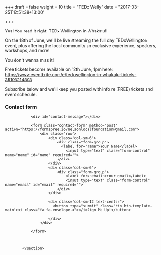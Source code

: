 +++
draft = false
weight = 10
title = "TEDx Welly"
date = "2017-03-25T12:51:38+13:00"

+++

Yes! You read it right: TEDx Wellington in Whakatu!! 

On the 18th of June, we'll be live streaming the full day TEDxWellington event, plus offering the local community an exclusive experience, speakers, workshops, and more!

You don't wanna miss it! 

Free tickets become available on 12th June, 1pm here:  https://www.eventbrite.com/e/tedxwellington-in-whakatu-tickets-35198214808

Subscribe below and we'll keep you posted with info re (FREE) tickets and event schedule.

<section>
                <div class="heading">
                  <h3>Contact form</h3>
                </div>

                <div id="contact-message"></div>

                <form class="contact-form" method="post" action="https://formspree.io/nelsonlocalfoundation@gmail.com">
                    <div class="row">
                        <div class="col-sm-6">
                            <div class="form-group">
                              <label for="name">Your Name</label>
                                <input type="text" class="form-control" name="name" id="name" required="">
                            </div>
                        </div>
                        <div class="col-sm-6">
                            <div class="form-group">
                                <label for="email">Your Email</label>
                                <input type="text" class="form-control" name="email" id="email" required="">
                            </div>
                        </div>

                        <div class="col-sm-12 text-center">
                          <button type="submit" class="btn btn-template-main"><i class="fa fa-envelope-o"></i>Sign Me Up!</button>

                        </div>
                    </div>
                    
                </form>

                

            </section>
